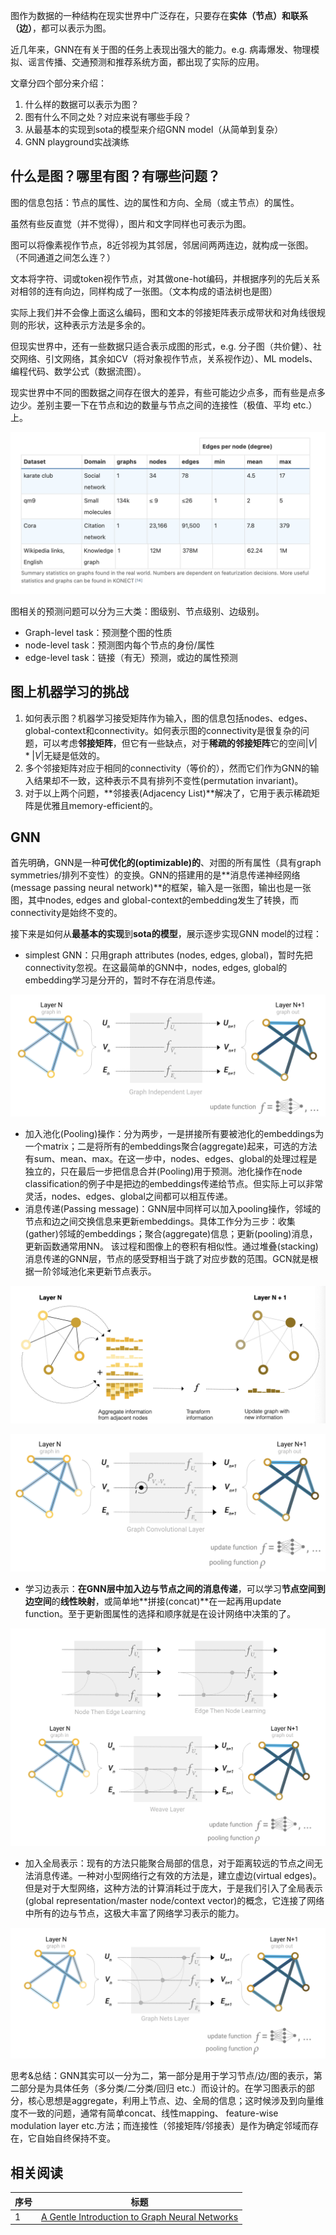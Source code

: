 图作为数据的一种结构在现实世界中广泛存在，只要存在**实体（节点）和联系（边）**，都可以表示为图。

近几年来，GNN在有关于图的任务上表现出强大的能力。e.g. 病毒爆发、物理模拟、谣言传播、交通预测和推荐系统方面，都出现了实际的应用。

文章分四个部分来介绍：

1. 什么样的数据可以表示为图？
2. 图有什么不同之处？对应来说有哪些手段？
3. 从最基本的实现到sota的模型来介绍GNN model（从简单到复杂）
4. GNN playground实战演练

## 什么是图？哪里有图？有哪些问题？

图的信息包括：节点的属性、边的属性和方向、全局（或主节点）的属性。

虽然有些反直觉（并不觉得），图片和文字同样也可表示为图。

图可以将像素视作节点，8近邻视为其邻居，邻居间两两连边，就构成一张图。（不同通道之间怎么连？）

文本将字符、词或token视作节点，对其做one-hot编码，并根据序列的先后关系对相邻的连有向边，同样构成了一张图。（文本构成的语法树也是图）

实际上我们并不会像上面这么编码，图和文本的邻接矩阵表示成带状和对角线很规则的形状，这种表示方法是多余的。

但现实世界中，还有一些数据只适合表示成图的形式，e.g. 分子图（共价健）、社交网络、引文网络，其余如CV（将对象视作节点，关系视作边）、ML models、编程代码、数学公式（数据流图）。

现实世界中不同的图数据之间存在很大的差异，有些可能边少点多，而有些是点多边少。差别主要一下在节点和边的数量与节点之间的连接性（极值、平均 etc.）上。

![](assets/Pasted%20image%2020220123235650.png)

图相关的预测问题可以分为三大类：图级别、节点级别、边级别。

- Graph-level task：预测整个图的性质
- node-level task：预测图内每个节点的身份/属性
- edge-level task：链接（有无）预测，或边的属性预测

## 图上机器学习的挑战

1. 如何表示图？机器学习接受矩阵作为输入，图的信息包括nodes、edges、global-context和connectivity。如何表示图的connectivity是很复杂的问题，可以考虑**邻接矩阵**，但它有一些缺点，对于**稀疏的邻接矩阵**它的空间$|V|*|V|$无疑是低效的。
2. 多个邻接矩阵对应于相同的connectivity（等价的），然而它们作为GNN的输入结果却不一致，这种表示不具有排列不变性(permutation invariant)。
3. 对于以上两个问题，**邻接表(Adjacency List)**解决了，它用于表示稀疏矩阵是优雅且memory-efficient的。

## GNN

首先明确，GNN是一种**可优化的(optimizable)的**、对图的所有属性（具有graph symmetries/排列不变性）的变换。GNN的搭建用的是**消息传递神经网络(message passing neural network)**的框架，输入是一张图，输出也是一张图，其中nodes, edges and global-context的embedding发生了转换，而connectivity是始终不变的。

接下来是如何从**最基本的实现**到**sota的模型**，展示逐步实现GNN model的过程：

- simplest GNN：只用graph attributes (nodes, edges, global)，暂时先把connectivity忽视。在这最简单的GNN中，nodes, edges, global的embedding学习是分开的，暂时不存在消息传递。

![](assets/Pasted%20image%2020220124190608.png)

- 加入池化(Pooling)操作：分为两步，一是拼接所有要被池化的embeddings为一个matrix；二是将所有的embeddings聚合(aggregate)起来，可选的方法有sum、mean、max。在这一步中，nodes、edges、global的处理过程是独立的，只在最后一步把信息合并(Pooling)用于预测。池化操作在node classification的例子中是把边的embeddings传递给节点。但实际上可以非常灵活，nodes、edges、global之间都可以相互传递。
- 消息传递(Passing message)：GNN层中同样可以加入pooling操作，邻域的节点和边之间交换信息来更新embeddings。具体工作分为三步：收集(gather)邻域的embeddings；聚合(aggregate)信息；更新(pooling)消息，更新函数通常用NN。 该过程和图像上的卷积有相似性。通过堆叠(stacking)消息传递的GNN层，节点的感受野相当于跳了对应步数的范围。GCN就是根据一阶邻域池化来更新节点表示。

![](assets/Pasted%20image%2020220124210956.png)

![](assets/Pasted%20image%2020220124213444.png)

- 学习边表示：**在GNN层中加入边与节点之间的消息传递**，可以学习**节点空间到边空间**的**线性映射**，或简单地**拼接(concat)**在一起再用update function。至于更新图属性的选择和顺序就是在设计网络中决策的了。

![image-20220124215844924](assets/image-20220124215844924.png)

- 加入全局表示：现有的方法只能聚合局部的信息，对于距离较远的节点之间无法消息传递。一种对小型网络行之有效的方法是，建立虚边(virtual edges)。但是对于大型网络，这种方法的计算消耗过于庞大，于是我们引入了全局表示(global representation/master node/context vector)的概念，它连接了网络中所有的边与节点，这极大丰富了网络学习表示的能力。

![image-20220124230015076](assets/image-20220124230015076.png)

思考&总结：GNN其实可以一分为二，第一部分是用于学习节点/边/图的表示，第二部分是为具体任务（多分类/二分类/回归 etc.）而设计的。在学习图表示的部分，核心思想是aggregate，利用上节点、边、全局的信息；这时候涉及到向量维度不一致的问题，通常有简单concat、线性mapping、 feature-wise modulation layer etc.方法；而连接性（邻接矩阵/邻接表）是作为确定邻域而存在，它自始自终保持不变。

## 相关阅读

| 序号 | 标题                                                         |
| ---- | ------------------------------------------------------------ |
| 1    | [A Gentle Introduction to Graph Neural Networks](https://distill.pub/2021/gnn-intro/) |

